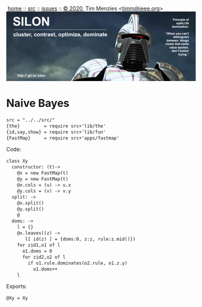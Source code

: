 <a name=top></a><p>       
&nbsp;[home](http://git.io/silon) ::
[src](https://github.com/timm/silon/raw/master/src) ::
[issues](http://git.io/silon) ::
<a href="https://github.com/timm/silon/raw/master/raw/master/LICENSE.md">&copy; 2020</a>,
Tim Menzies
<<a href="mailto:timm@ieee.org">timm&commat;ieee.org</a>>
<br>
[<img width=900 src="https://github.com/timm/silon/raw/master/etc/img/banner.jpg">](http://git.io/silon)<br>

# Naive Bayes

    src = "../../src/"
    {the}         = require src+'lib/the'
    {id,say,show} = require src+'lib/fun'
    {FastMap}     = require src+'apps/fastmap'

Code:

    class Xy
      constructor: (t)->
        @x = new FastMap(t)
        @y = new FastMap(t)
        @x.cols = (u) -> u.x
        @y.cols = (v) -> v.y
      split: ->
        @x.split()
        @y.split()
        @
      doms: ->
        l = {}
        @x.leaves((z) -> 
           l[ id(z) ] = {doms:0, z:z, rule:z.mid()})
        for zid1,o1 of l
          o1.doms = 0
          for zid2,o2 of l
            if o1.rule.dominates(o2.rule, o1.z.y)
              o1.doms++
        l
       
Exports:

    @Xy = Xy

